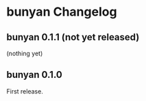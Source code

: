 # bunyan Changelog

## bunyan 0.1.1 (not yet released)

(nothing yet)


## bunyan 0.1.0

First release.

